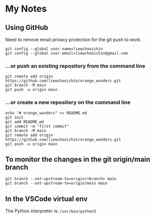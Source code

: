 # My Notes

## Using GitHub

Need to remove email privacy protection for the git push to work.

```
git config --global user.name=liewchooichin
git config --global user.email=liewchooichin@gmail.com
```

### …or push an existing repository from the command line

```
git remote add origin https://github.com/liewchooichin/orange_wonders.git
git branch -M main
git push -u origin main
```

### …or create a new repository on the command line

```
echo "# orange_wonders" >> README.md
git init
git add README.md
git commit -m "first commit"
git branch -M main
git remote add origin https://github.com/liewchooichin/orange_wonders.git
git push -u origin main
```

## To monitor the changes in the git origin/main branch

```
git branch --set-upstream-to=origin/<branch> main
git branch --set-upstream-to=origin/main main
```

## In the VSCode virtual env

The Python interpreter is:
`/usr/bin/python3`

